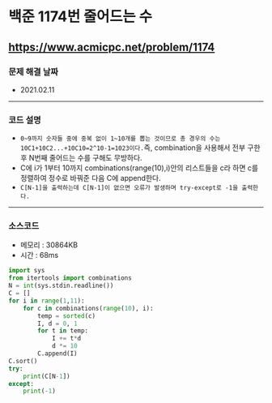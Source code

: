 # 백준 1174번 줄어드는 수
https://www.acmicpc.net/problem/1174
---

### 문제 해결 날짜
- 2021.02.11
---

### 코드 설명
- ```0~9까지 숫자들 중에 중복 없이 1~10개를 뽑는 것이므로 총 경우의 수는 10C1+10C2...+10C10=2^10-1=1023이다.```즉, combination을 사용해서 전부 구한 후 N번째 줄어드는 수를 구해도 무방하다.
- C에 i가 1부터 10까지 combinations(range(10),i)안의 리스트들을 c라 하면 c를 정렬하여 정수로 바꿔준 다음 C에 append한다.
- ```C[N-1]을 출력하는데 C[N-1]이 없으면 오류가 발생하며 try-except로 -1을 출력한다.```
---

### 소스코드
- 메모리 : 30864KB
- 시간 : 68ms
```Python
import sys
from itertools import combinations
N = int(sys.stdin.readline())
C = []
for i in range(1,11):
    for c in combinations(range(10), i):
        temp = sorted(c)
        I, d = 0, 1
        for t in temp:
            I += t*d
            d *= 10
        C.append(I)
C.sort()
try:
    print(C[N-1])
except:
    print(-1)
```